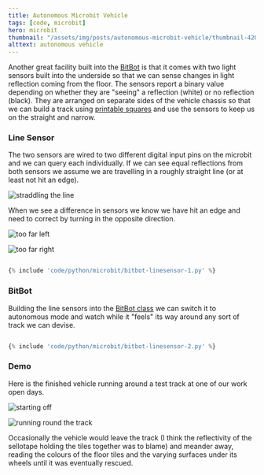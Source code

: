 ```yaml
---
title: Autonomous Microbit Vehicle
tags: [code, microbit]
hero: microbit
thumbnail: "/assets/img/posts/autonomous-microbit-vehicle/thumbnail-420x255.png"
alttext: autonomous vehicle
---
```


Another great facility built into the <a href="http://4tronix.co.uk/blog/?p=1490">BitBot</a> is that it comes with two
light sensors built into the underside so that we can sense changes in light reflection coming from the floor. The sensors
report a binary value depending on whether they are "seeing" a reflection (white) or no reflection (black). They are arranged
on separate sides of the vehicle chassis so that we can build a track using <a href="http://robotsquare.com/wp-content/uploads/2012/11/linefollowtiles.pdf">printable
squares</a> and use the sensors to keep us on the straight and narrow.

### Line Sensor

The two sensors are wired to two different digital input pins on the microbit and we can query each individually. If we can see
equal reflections from both sensors we assume we are travelling in a roughly straight line (or at least not hit an edge).

![straddling the line](/assets/img/posts/autonomous-microbit-vehicle/straddling.jpg)

When we see a difference in sensors we know we have hit an edge and need to correct by turning in the opposite direction.

![too far left](/assets/img/posts/autonomous-microbit-vehicle/too-far-left.jpg)

![too far right](/assets/img/posts/autonomous-microbit-vehicle/too-far-right.jpg)

```python

{% include 'code/python/microbit/bitbot-linesensor-1.py' %}

```

### BitBot

Building the line sensors into the <a href="2019-05-16-microbit-motoring.md">BitBot class</a> we can switch it to autonomous
mode and watch while it "feels" its way around any sort of track we can devise.

```python

{% include 'code/python/microbit/bitbot-linesensor-2.py' %}

```

### Demo

Here is the finished vehicle running around a test track at one of our work open days.

![starting off](/assets/img/posts/autonomous-microbit-vehicle/autonomous-1.png)

![running round the track](/assets/img/posts/autonomous-microbit-vehicle/autonomous-2.png)

Occasionally the vehicle would leave the track (I think the reflectivity of the sellotape holding the tiles together was to blame) and meander away, reading the colours of the floor tiles
and the varying surfaces under its wheels until it was eventually rescued.
